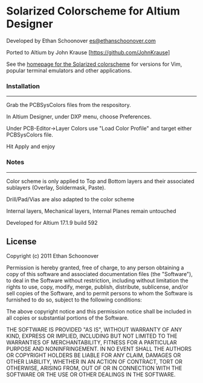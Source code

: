 Solarized Colorscheme for Altium Designer
==============================

Developed by Ethan Schoonover <es@ethanschoonover.com>  

Ported to Altium by John Krause [https://github.com/JohnKrause]

See the [homepage for the Solarized colorscheme][solarized] for versions for 
Vim, popular terminal emulators and other applications.

[solarized]: http://ethanschoonover.com/solarized
[solarized-github]: https://github.com/altercation/solarized

### Installation
--------------
Grab the PCBSysColors files from the respository.

In Altium Designer, under DXP menu, choose Preferences.

Under PCB-Editor->Layer Colors use "Load Color Profile" and target either PCBSysColors file.

Hit Apply and enjoy

### Notes
--------------
Color scheme is only applied to Top and Bottom layers and their associated sublayers (Overlay, Soldermask, Paste).

Drill/Pad/Vias are also adapted to the color scheme

Internal layers, Mechanical layers, Internal Planes remain untouched

Developed for Altium 17.1.9 build 592

License
-------
Copyright (c) 2011 Ethan Schoonover

Permission is hereby granted, free of charge, to any person obtaining a copy
of this software and associated documentation files (the "Software"), to deal
in the Software without restriction, including without limitation the rights
to use, copy, modify, merge, publish, distribute, sublicense, and/or sell
copies of the Software, and to permit persons to whom the Software is
furnished to do so, subject to the following conditions:

The above copyright notice and this permission notice shall be included in
all copies or substantial portions of the Software.

THE SOFTWARE IS PROVIDED "AS IS", WITHOUT WARRANTY OF ANY KIND, EXPRESS OR
IMPLIED, INCLUDING BUT NOT LIMITED TO THE WARRANTIES OF MERCHANTABILITY,
FITNESS FOR A PARTICULAR PURPOSE AND NONINFRINGEMENT. IN NO EVENT SHALL THE
AUTHORS OR COPYRIGHT HOLDERS BE LIABLE FOR ANY CLAIM, DAMAGES OR OTHER
LIABILITY, WHETHER IN AN ACTION OF CONTRACT, TORT OR OTHERWISE, ARISING FROM,
OUT OF OR IN CONNECTION WITH THE SOFTWARE OR THE USE OR OTHER DEALINGS IN
THE SOFTWARE.

